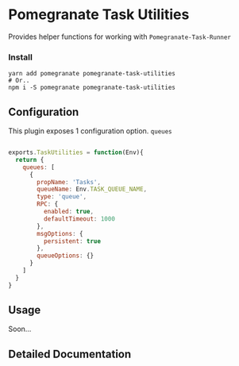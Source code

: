 # Pomegranate Task Utilities

Provides helper functions for working with `Pomegranate-Task-Runner`

### Install

``` shell
yarn add pomegranate pomegranate-task-utilities
# Or..
npm i -S pomegranate pomegranate-task-utilities
```

## Configuration

This plugin exposes 1 configuration option. `queues`

``` javascript

exports.TaskUtilities = function(Env){
  return {
    queues: [
      {
        propName: 'Tasks',
        queueName: Env.TASK_QUEUE_NAME,
        type: 'queue',
        RPC: {
          enabled: true,
          defaultTimeout: 1000
        },
        msgOptions: {
          persistent: true
        },
        queueOptions: {}
      }
    ]
  }
}

```

## Usage

Soon...

## Detailed Documentation

